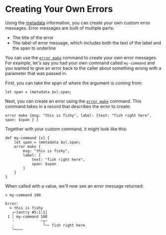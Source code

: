 # Creating Your Own Errors

Using the [metadata](metadata.md) information, you can create your own custom error messages. Error messages are built of multiple parts:

- The title of the error
- The label of error message, which includes both the text of the label and the span to underline

You can use the [`error make`](/commands/docs/error_make.md) command to create your own error messages. For example, let's say you had your own command called `my-command` and you wanted to give an error back to the caller about something wrong with a parameter that was passed in.

First, you can take the span of where the argument is coming from:

```nu
let span = (metadata $x).span;
```

Next, you can create an error using the [`error make`](/commands/docs/error_make.md) command. This command takes in a record that describes the error to create:

```nu
error make {msg: "this is fishy", label: {text: "fish right here", span: $span } }
```

Together with your custom command, it might look like this:

```nu
def my-command [x] {
    let span = (metadata $x).span;
    error make {
        msg: "this is fishy",
        label: {
            text: "fish right here",
            span: $span
        }
    }
}
```

When called with a value, we'll now see an error message returned:

```nu
> my-command 100

Error:
  × this is fishy
   ╭─[entry #5:1:1]
 1 │ my-command 100
   ·            ─┬─
   ·             ╰── fish right here
   ╰────
```
